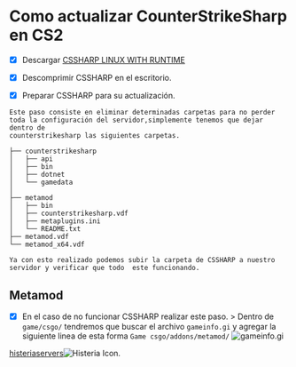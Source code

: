 # Como actualizar CounterStrikeSharp en CS2
- [x] Descargar [CSSHARP LINUX WITH RUNTIME](https://github.com/roflmuffin/CounterStrikeSharp/releases)

- [x] Descomprimir CSSHARP en el escritorio.

- [x] Preparar CSSHARP para su actualización.
```
Este paso consiste en eliminar determinadas carpetas para no perder
toda la configuración del servidor,simplemente tenemos que dejar dentro de
counterstrikesharp las siguientes carpetas.

├── counterstrikesharp
│   ├── api
│   ├── bin
│   ├── dotnet
│   └── gamedata
│
├── metamod
│   ├── bin
│   ├── counterstrikesharp.vdf
│   ├── metaplugins.ini
│   └── README.txt
├── metamod.vdf
└── metamod_x64.vdf

Ya con esto realizado podemos subir la carpeta de CSSHARP a nuestro servidor y verificar que todo  este funcionando. 
```
## Metamod
- [x] En el caso de no funcionar CSSHARP realizar este paso.
      > Dentro de `game/csgo/` tendremos que buscar el archivo `gameinfo.gi` y agregar la siguiente linea de esta forma `Game csgo/addons/metamod/`
![gameinfo.gi](https://docs.cssharp.dev/images/gameinfogi-example.png)      








[histeriaservers](https://www.histeriaservers.com.ar)![Histeria Icon.](https://cdn.discordapp.com/attachments/1221848988593164351/1255433756307619881/871442630897205328_1.png?ex=667dc60c&is=667c748c&hm=036ee038f7fe1cc4ba80fa7feb64b562718b4e5a528d5d4f25160ac18e81f39c&)
